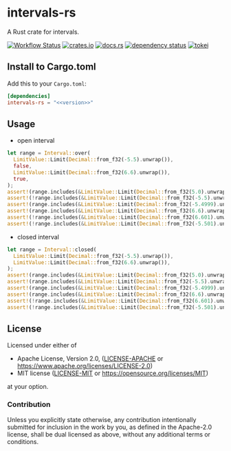 # intervals-rs

A Rust crate for intervals.

[![Workflow Status](https://github.com/j5ik2o/intervals-rs/workflows/Rust/badge.svg)](https://github.com/j5ik2o/intervals-rs/actions?query=workflow%3A%22Rust%22)
[![crates.io](https://img.shields.io/crates/v/intervals-rs.svg)](https://crates.io/crates/intervals-rs)
[![docs.rs](https://docs.rs/intervals-rs/badge.svg)](https://docs.rs/intervals-rs)
[![dependency status](https://deps.rs/repo/github/j5ik2o/intervals-rs/status.svg)](https://deps.rs/repo/github/j5ik2o/intervals-rs)
[![tokei](https://tokei.rs/b1/github/j5ik2o/intervals-rs)](https://github.com/XAMPPRocky/tokei)

## Install to Cargo.toml

Add this to your `Cargo.toml`:

```toml
[dependencies]
intervals-rs = "<<version>>"
```

## Usage

- open interval

```rust
let range = Interval::over(
  LimitValue::Limit(Decimal::from_f32(-5.5).unwrap()),
  false,
  LimitValue::Limit(Decimal::from_f32(6.6).unwrap()),
  true,
);
assert!(range.includes(&LimitValue::Limit(Decimal::from_f32(5.0).unwrap())));
assert!(!range.includes(&LimitValue::Limit(Decimal::from_f32(-5.5).unwrap())));
assert!(range.includes(&LimitValue::Limit(Decimal::from_f32(-5.4999).unwrap())));
assert!(range.includes(&LimitValue::Limit(Decimal::from_f32(6.6).unwrap())));
assert!(!range.includes(&LimitValue::Limit(Decimal::from_f32(6.601).unwrap())));
assert!(!range.includes(&LimitValue::Limit(Decimal::from_f32(-5.501).unwrap())));
```

- closed interval

```rust
let range = Interval::closed(
  LimitValue::Limit(Decimal::from_f32(-5.5).unwrap()),
  LimitValue::Limit(Decimal::from_f32(6.6).unwrap()),
);
assert!(range.includes(&LimitValue::Limit(Decimal::from_f32(5.0).unwrap())));
assert!(range.includes(&LimitValue::Limit(Decimal::from_f32(-5.5).unwrap())));
assert!(range.includes(&LimitValue::Limit(Decimal::from_f32(-5.4999).unwrap())));
assert!(range.includes(&LimitValue::Limit(Decimal::from_f32(6.6).unwrap())));
assert!(!range.includes(&LimitValue::Limit(Decimal::from_f32(6.601).unwrap())));
assert!(!range.includes(&LimitValue::Limit(Decimal::from_f32(-5.501).unwrap())));
```



## License

Licensed under either of

* Apache License, Version 2.0, ([LICENSE-APACHE](LICENSE-APACHE) or https://www.apache.org/licenses/LICENSE-2.0)
* MIT license ([LICENSE-MIT](LICENSE-MIT) or https://opensource.org/licenses/MIT)

at your option.

### Contribution

Unless you explicitly state otherwise, any contribution intentionally submitted for inclusion in the work by you, as defined in the Apache-2.0 license, shall be dual licensed as above, without any additional terms or conditions.
